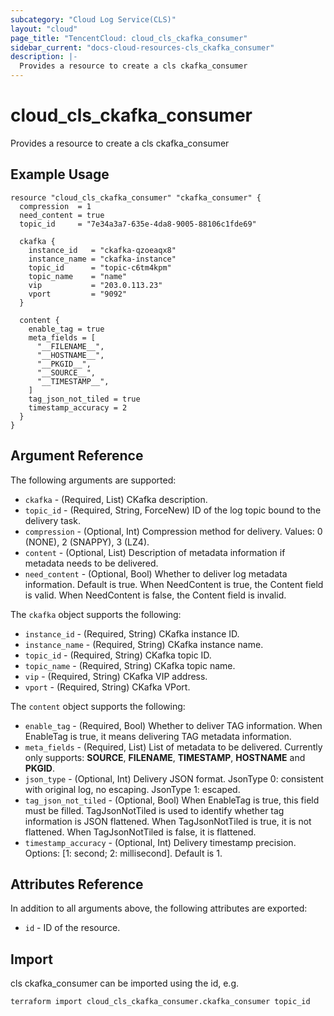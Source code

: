 ```yaml
---
subcategory: "Cloud Log Service(CLS)"
layout: "cloud"
page_title: "TencentCloud: cloud_cls_ckafka_consumer"
sidebar_current: "docs-cloud-resources-cls_ckafka_consumer"
description: |-
  Provides a resource to create a cls ckafka_consumer
---
```


# cloud_cls_ckafka_consumer

Provides a resource to create a cls ckafka_consumer

## Example Usage

```hcl
resource "cloud_cls_ckafka_consumer" "ckafka_consumer" {
  compression  = 1
  need_content = true
  topic_id     = "7e34a3a7-635e-4da8-9005-88106c1fde69"

  ckafka {
    instance_id   = "ckafka-qzoeaqx8"
    instance_name = "ckafka-instance"
    topic_id      = "topic-c6tm4kpm"
    topic_name    = "name"
    vip           = "203.0.113.23"
    vport         = "9092"
  }

  content {
    enable_tag = true
    meta_fields = [
      "__FILENAME__",
      "__HOSTNAME__",
      "__PKGID__",
      "__SOURCE__",
      "__TIMESTAMP__",
    ]
    tag_json_not_tiled = true
    timestamp_accuracy = 2
  }
}
```

## Argument Reference

The following arguments are supported:

* `ckafka` - (Required, List) CKafka description.
* `topic_id` - (Required, String, ForceNew) ID of the log topic bound to the delivery task.
* `compression` - (Optional, Int) Compression method for delivery. Values: 0 (NONE), 2 (SNAPPY), 3 (LZ4).
* `content` - (Optional, List) Description of metadata information if metadata needs to be delivered.
* `need_content` - (Optional, Bool) Whether to deliver log metadata information. Default is true. When NeedContent is true, the Content field is valid. When NeedContent is false, the Content field is invalid.

The `ckafka` object supports the following:

* `instance_id` - (Required, String) CKafka instance ID.
* `instance_name` - (Required, String) CKafka instance name.
* `topic_id` - (Required, String) CKafka topic ID.
* `topic_name` - (Required, String) CKafka topic name.
* `vip` - (Required, String) CKafka VIP address.
* `vport` - (Required, String) CKafka VPort.

The `content` object supports the following:

* `enable_tag` - (Required, Bool) Whether to deliver TAG information. When EnableTag is true, it means delivering TAG metadata information.
* `meta_fields` - (Required, List) List of metadata to be delivered. Currently only supports: __SOURCE__, __FILENAME__, __TIMESTAMP__, __HOSTNAME__ and __PKGID__.
* `json_type` - (Optional, Int) Delivery JSON format. JsonType 0: consistent with original log, no escaping. JsonType 1: escaped.
* `tag_json_not_tiled` - (Optional, Bool) When EnableTag is true, this field must be filled. TagJsonNotTiled is used to identify whether tag information is JSON flattened. When TagJsonNotTiled is true, it is not flattened. When TagJsonNotTiled is false, it is flattened.
* `timestamp_accuracy` - (Optional, Int) Delivery timestamp precision. Options: [1: second; 2: millisecond]. Default is 1.

## Attributes Reference

In addition to all arguments above, the following attributes are exported:

* `id` - ID of the resource.



## Import

cls ckafka_consumer can be imported using the id, e.g.

```
terraform import cloud_cls_ckafka_consumer.ckafka_consumer topic_id
```

